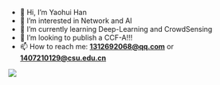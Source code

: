 - 👋 Hi, I’m Yaohui Han
- 👀 I’m interested in Network and AI
- 🌱 I’m currently learning Deep-Learning and CrowdSensing
- 💞️ I’m looking to publish a CCF-A!!!
- 📫 How to reach me: **1312692068@qq.com** or **1407210129@csu.edu.cn**

<div align="left"> <img src="https://github-readme-stats.vercel.app/api/top-langs/?username=Han-0107" /> </div>

